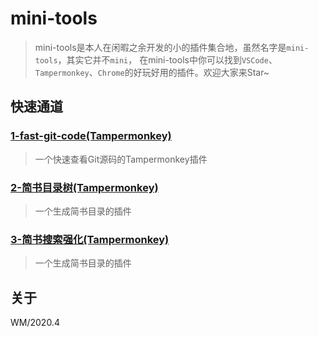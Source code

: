 # mini-tools

> mini-tools是本人在闲暇之余开发的小的插件集合地，虽然名字是`mini-tools`，其实它并不`mini`， 在mini-tools中你可以找到`VSCode`、`Tampermonkey`、`Chrome`的好玩好用的插件。欢迎大家来Star~

## 快速通道

### [1-fast-git-code(Tampermonkey)](./tampermonkey-scripts/fast-git-code/)

> 一个快速查看Git源码的Tampermonkey插件

### [2-简书目录树(Tampermonkey)](./tampermonkey-scripts/jianshu-dir-tree/)

> 一个生成简书目录的插件

### [3-简书搜索强化(Tampermonkey)](./tampermonkey-scripts/jianshu-search-pro/)

> 一个生成简书目录的插件

## 关于

WM/2020.4